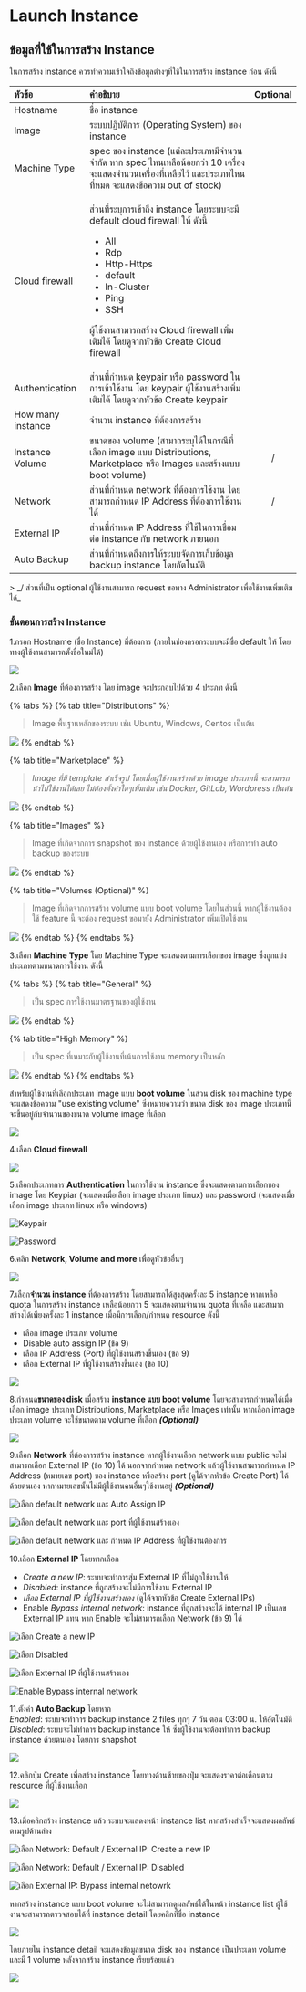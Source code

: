 # Launch Instance

## ข้อมูลที่ใช้ในการสร้าง Instance

ในการสร้าง instance ควรทำความเข้าใจถึงข้อมูลต่างๆที่ใช้ในการสร้าง instance ก่อน ดังนี้

<table>
  <thead>
    <tr>
      <th style="text-align:left"><b>&#xE2B;&#xE31;&#xE27;&#xE02;&#xE49;&#xE2D;</b>
      </th>
      <th style="text-align:left"><b>&#xE04;&#xE33;&#xE2D;&#xE18;&#xE34;&#xE1A;&#xE32;&#xE22;</b>
      </th>
      <th style="text-align:center">Optional</th>
    </tr>
  </thead>
  <tbody>
    <tr>
      <td style="text-align:left">Hostname</td>
      <td style="text-align:left">&#xE0A;&#xE37;&#xE48;&#xE2D; instance</td>
      <td style="text-align:center"></td>
    </tr>
    <tr>
      <td style="text-align:left">Image</td>
      <td style="text-align:left">&#xE23;&#xE30;&#xE1A;&#xE1A;&#xE1B;&#xE0F;&#xE34;&#xE1A;&#xE31;&#xE15;&#xE34;&#xE01;&#xE32;&#xE23;
        (Operating System) &#xE02;&#xE2D;&#xE07; instance</td>
      <td style="text-align:center"></td>
    </tr>
    <tr>
      <td style="text-align:left">Machine Type</td>
      <td style="text-align:left">spec &#xE02;&#xE2D;&#xE07; instance (&#xE41;&#xE15;&#xE48;&#xE25;&#xE30;&#xE1B;&#xE23;&#xE30;&#xE40;&#xE20;&#xE17;&#xE21;&#xE35;&#xE08;&#xE33;&#xE19;&#xE27;&#xE19;&#xE08;&#xE33;&#xE01;&#xE31;&#xE14;
        &#xE2B;&#xE32;&#xE01; spec &#xE44;&#xE2B;&#xE19;&#xE40;&#xE2B;&#xE25;&#xE37;&#xE2D;&#xE19;&#xE49;&#xE2D;&#xE22;&#xE01;&#xE27;&#xE48;&#xE32;
        10 &#xE40;&#xE04;&#xE23;&#xE37;&#xE48;&#xE2D;&#xE07; &#xE08;&#xE30;&#xE41;&#xE2A;&#xE14;&#xE07;&#xE08;&#xE33;&#xE19;&#xE27;&#xE19;&#xE40;&#xE04;&#xE23;&#xE37;&#xE48;&#xE2D;&#xE07;&#xE17;&#xE35;&#xE48;&#xE40;&#xE2B;&#xE25;&#xE37;&#xE2D;&#xE44;&#xE27;&#xE49;
        &#xE41;&#xE25;&#xE30;&#xE1B;&#xE23;&#xE30;&#xE40;&#xE20;&#xE17;&#xE44;&#xE2B;&#xE19;&#xE17;&#xE35;&#xE48;&#xE2B;&#xE21;&#xE14;
        &#xE08;&#xE30;&#xE41;&#xE2A;&#xE14;&#xE07;&#xE02;&#xE49;&#xE2D;&#xE04;&#xE27;&#xE32;&#xE21;
        out of stock)</td>
      <td style="text-align:center"></td>
    </tr>
    <tr>
      <td style="text-align:left">Cloud firewall</td>
      <td style="text-align:left">
        <p>&#xE2A;&#xE48;&#xE27;&#xE19;&#xE17;&#xE35;&#xE48;&#xE23;&#xE30;&#xE1A;&#xE38;&#xE01;&#xE32;&#xE23;&#xE40;&#xE02;&#xE49;&#xE32;&#xE16;&#xE36;&#xE07;
          instance &#xE42;&#xE14;&#xE22;&#xE23;&#xE30;&#xE1A;&#xE1A;&#xE08;&#xE30;&#xE21;&#xE35;
          default cloud firewall &#xE43;&#xE2B;&#xE49; &#xE14;&#xE31;&#xE07;&#xE19;&#xE35;&#xE49;</p>
        <ul>
          <li>All</li>
          <li>Rdp</li>
          <li>Http-Https</li>
          <li>default</li>
          <li>In-Cluster</li>
          <li>Ping</li>
          <li>SSH</li>
        </ul>
        <p>&#xE1C;&#xE39;&#xE49;&#xE43;&#xE0A;&#xE49;&#xE07;&#xE32;&#xE19;&#xE2A;&#xE32;&#xE21;&#xE32;&#xE23;&#xE16;&#xE2A;&#xE23;&#xE49;&#xE32;&#xE07;
          Cloud firewall &#xE40;&#xE1E;&#xE34;&#xE48;&#xE21;&#xE40;&#xE15;&#xE34;&#xE21;&#xE44;&#xE14;&#xE49;
          &#xE42;&#xE14;&#xE22;&#xE14;&#xE39;&#xE08;&#xE32;&#xE01;&#xE2B;&#xE31;&#xE27;&#xE02;&#xE49;&#xE2D;
          Create Cloud firewall</p>
      </td>
      <td style="text-align:center"></td>
    </tr>
    <tr>
      <td style="text-align:left">Authentication</td>
      <td style="text-align:left">&#xE2A;&#xE48;&#xE27;&#xE19;&#xE17;&#xE35;&#xE48;&#xE01;&#xE33;&#xE2B;&#xE19;&#xE14;
        keypair &#xE2B;&#xE23;&#xE37;&#xE2D; password &#xE43;&#xE19;&#xE01;&#xE32;&#xE23;&#xE40;&#xE02;&#xE49;&#xE32;&#xE43;&#xE0A;&#xE49;&#xE07;&#xE32;&#xE19;
        &#xE42;&#xE14;&#xE22; keypair &#xE1C;&#xE39;&#xE49;&#xE43;&#xE0A;&#xE49;&#xE07;&#xE32;&#xE19;&#xE2A;&#xE23;&#xE49;&#xE32;&#xE07;&#xE40;&#xE1E;&#xE34;&#xE48;&#xE21;&#xE40;&#xE15;&#xE34;&#xE21;&#xE44;&#xE14;&#xE49;
        &#xE42;&#xE14;&#xE22;&#xE14;&#xE39;&#xE08;&#xE32;&#xE01;&#xE2B;&#xE31;&#xE27;&#xE02;&#xE49;&#xE2D;
        Create keypair</td>
      <td style="text-align:center"></td>
    </tr>
    <tr>
      <td style="text-align:left">How many instance</td>
      <td style="text-align:left">&#xE08;&#xE33;&#xE19;&#xE27;&#xE19; instance &#xE17;&#xE35;&#xE48;&#xE15;&#xE49;&#xE2D;&#xE07;&#xE01;&#xE32;&#xE23;&#xE2A;&#xE23;&#xE49;&#xE32;&#xE07;</td>
      <td
      style="text-align:center"></td>
    </tr>
    <tr>
      <td style="text-align:left">Instance Volume</td>
      <td style="text-align:left">&#xE02;&#xE19;&#xE32;&#xE14;&#xE02;&#xE2D;&#xE07; volume (&#xE2A;&#xE32;&#xE21;&#xE32;&#xE16;&#xE23;&#xE30;&#xE1A;&#xE38;&#xE44;&#xE14;&#xE49;&#xE43;&#xE19;&#xE01;&#xE23;&#xE13;&#xE35;&#xE17;&#xE35;&#xE48;&#xE40;&#xE25;&#xE37;&#xE2D;&#xE01;
        image &#xE41;&#xE1A;&#xE1A; Distributions, Marketplace &#xE2B;&#xE23;&#xE37;&#xE2D;
        Images &#xE41;&#xE25;&#xE30;&#xE2A;&#xE23;&#xE49;&#xE32;&#xE07;&#xE41;&#xE1A;&#xE1A;
        boot volume)</td>
      <td style="text-align:center">/</td>
    </tr>
    <tr>
      <td style="text-align:left">Network</td>
      <td style="text-align:left">&#xE2A;&#xE48;&#xE27;&#xE19;&#xE17;&#xE35;&#xE48;&#xE01;&#xE33;&#xE2B;&#xE19;&#xE14;
        network &#xE17;&#xE35;&#xE48;&#xE15;&#xE49;&#xE2D;&#xE07;&#xE01;&#xE32;&#xE23;&#xE43;&#xE0A;&#xE49;&#xE07;&#xE32;&#xE19;
        &#xE42;&#xE14;&#xE22;&#xE2A;&#xE32;&#xE21;&#xE32;&#xE23;&#xE16;&#xE01;&#xE33;&#xE2B;&#xE19;&#xE14;
        IP Address &#xE17;&#xE35;&#xE48;&#xE15;&#xE49;&#xE2D;&#xE07;&#xE01;&#xE32;&#xE23;&#xE43;&#xE0A;&#xE49;&#xE07;&#xE32;&#xE19;&#xE44;&#xE14;&#xE49;</td>
      <td
      style="text-align:center">/</td>
    </tr>
    <tr>
      <td style="text-align:left">External IP</td>
      <td style="text-align:left">&#xE2A;&#xE48;&#xE27;&#xE19;&#xE17;&#xE35;&#xE48;&#xE01;&#xE33;&#xE2B;&#xE19;&#xE14;
        IP Address &#xE17;&#xE35;&#xE48;&#xE43;&#xE0A;&#xE49;&#xE43;&#xE19;&#xE01;&#xE32;&#xE23;&#xE40;&#xE0A;&#xE37;&#xE48;&#xE2D;&#xE21;&#xE15;&#xE48;&#xE2D;
        instance &#xE01;&#xE31;&#xE1A; network &#xE20;&#xE32;&#xE22;&#xE19;&#xE2D;&#xE01;</td>
      <td
      style="text-align:center"></td>
    </tr>
    <tr>
      <td style="text-align:left">Auto Backup</td>
      <td style="text-align:left">&#xE2A;&#xE48;&#xE27;&#xE19;&#xE17;&#xE35;&#xE48;&#xE01;&#xE33;&#xE2B;&#xE19;&#xE14;&#xE16;&#xE36;&#xE07;&#xE01;&#xE32;&#xE23;&#xE43;&#xE2B;&#xE49;&#xE23;&#xE30;&#xE1A;&#xE1A;&#xE08;&#xE31;&#xE14;&#xE01;&#xE32;&#xE23;&#xE40;&#xE01;&#xE47;&#xE1A;&#xE02;&#xE49;&#xE2D;&#xE21;&#xE39;&#xE25;
        backup instance &#xE42;&#xE14;&#xE22;&#xE2D;&#xE31;&#xE15;&#xE42;&#xE19;&#xE21;&#xE31;&#xE15;&#xE34;</td>
      <td
      style="text-align:center"></td>
    </tr>
  </tbody>
</table>> _/ ส่วนที่เป็น optional ผู้ใช้งานสามารถ request ขอทาง Administrator เพื่อใช้งานเพิ่มเติมได้_

### ขั้นตอนการสร้าง Instance

1.กรอก Hostname \(ชื่อ Instance\) ที่ต้องการ \(ภายในช่องกรอกระบบจะมีชื่อ default ให้ โดยทางผู้ใช้งานสามารถตั้งชื่อใหม่ได้\)

![](../.gitbook/assets/13.png)

2.เลือก **Image** ที่ต้องการสร้าง โดย image จะประกอบไปด้วย 4 ประภท ดังนี้

{% tabs %}
{% tab title="Distributions" %}
> Image พื้นฐานหลักของระบบ เช่น Ubuntu, Windows, Centos เป็นต้น

![](../.gitbook/assets/2.png)
{% endtab %}

{% tab title="Marketplace" %}
> _Image ที่มี template สำเร็จรูป โดยเมื่อผู้ใช้งานสร้างด้วย image ประเภทนี้ จะสามารถนำไปใช้งานได้เลย ไม่ต้องตั้งค่าใดๆเพิ่มเติม เช่น Docker, GitLab, Wordpress เป็นต้น_

![](../.gitbook/assets/3.png)
{% endtab %}

{% tab title="Images" %}
> Image ที่เกิดจากการ snapshot ของ instance ด้วยผู้ใช้งานเอง หรือการทำ auto backup ของระบบ

![](../.gitbook/assets/4.png)
{% endtab %}

{% tab title="Volumes \(Optional\)" %}
> Image ที่เกิดจากการสร้าง volume แบบ boot volume โดยในส่วนนี้ หากผู้ใช้งานต้องใช้ feature นี้ จะต้อง request ขอมายัง Administrator เพิ่มเปิดใช้งาน

![](../.gitbook/assets/5.png)
{% endtab %}
{% endtabs %}

3.เลือก **Machine Type** โดย Machine Type จะแสดงตามการเลือกของ image ซึ่งถูกแบ่งประเภทตามขนาดการใช้งาน ดังนี้

{% tabs %}
{% tab title="General" %}
> เป็น spec การใช้งานมาตรฐานของผู้ใช้งาน

![](../.gitbook/assets/6.png)
{% endtab %}

{% tab title="High Memory" %}
> เป็น spec ที่เหมาะกับผู้ใช้งานที่เน้นการใช้งาน memory เป็นหลัก

![](../.gitbook/assets/7.png)
{% endtab %}
{% endtabs %}

สำหรับผู้ใช้งานที่เลือกประเภท image แบบ **boot volume** ในส่วน disk ของ machine type จะแสดงข้อความ "use existing volume" ซึ่งหมายความว่า ขนาด disk ของ image ประเภทนี้จะขึ้นอยู่กับจำนวนของขนาด volume image ที่เลือก

![](../.gitbook/assets/8-1.png)

4.เลือก **Cloud firewall**

![](../.gitbook/assets/9-1.png)

5.เลือกประเภทการ **Authentication** ในการใช้งาน instance ซึ่งจะแสดงตามการเลือกของ image โดย Keypiar \(จะแสดงเมื่อเลือก image ประเภท linux\) และ password \(จะแสดงเมื่อเลือก image ประเภท linux หรือ windows\)

![Keypair](../.gitbook/assets/10.png)

![Password](../.gitbook/assets/11.png)

6.คลิก **Network, Volume and more** เพื่อดูหัวข้ออื่นๆ  

![](../.gitbook/assets/12.png)

7.เลือก**จำนวน instance** ที่ต้องการสร้าง โดยสามารถได้สูงสุดครั้งละ 5 instance หากเหลือ quota ในการสร้าง instance เหลือน้อยกว่า 5 จะแสดงตามจำนวน quota ที่เหลือ และสามาถสร้างได้เพียงครั้งละ 1 instance เมื่อมีการเลือก/กำหนด resource ดังนี้

* เลือก image ประเภท volume  
* Disable auto assign IP \(ข้อ 9\)  
* เลือก IP Address \(Port\) ที่ผู้ใช้งานสร้างขึ้นเอง \(ข้อ 9\)  
* เลือก External IP ที่ผู้ใช้งานสร้างขึ้นเอง \(ข้อ 10\)  

![](../.gitbook/assets/13.png)

8.กำหนด**ขนาดของ disk** เมื่อสร้าง **instance แบบ boot volume** โดยจะสามารถกำหนดได้เมื่อเลือก image ประเภท Distributions, Marketplace หรือ Images เท่านั้น หากเลือก image ประเภท volume จะใช้ขนาดตาม volume ที่เลือก _**\(Optional\)**_ 

![](../.gitbook/assets/14.png)

9.เลือก **Network** ที่ต้องการสร้าง instance หากผู้ใช้งานเลือก network แบบ public จะไม่สามารถเลือก External IP \(ข้อ 10\) ได้ นอกจากกำหนด network แล้วผู้ใช้งานสามารถกำหนด IP Address \(หมายเลข port\) ของ instance หรือสร้าง port \(ดูได้จากหัวข้อ Create Port\) ได้ด้วยตนเอง หากหมายเลขนั้นไม่มีผู้ใช้งานคนอื่นๆใช้งานอยู่ _**\(Optional\)**_

![&#xE40;&#xE25;&#xE37;&#xE2D;&#xE01; default network &#xE41;&#xE25;&#xE30; Auto Assign IP](../.gitbook/assets/15.png)

![&#xE40;&#xE25;&#xE37;&#xE2D;&#xE01; default network &#xE41;&#xE25;&#xE30; port &#xE17;&#xE35;&#xE48;&#xE1C;&#xE39;&#xE49;&#xE43;&#xE0A;&#xE49;&#xE07;&#xE32;&#xE19;&#xE2A;&#xE23;&#xE49;&#xE32;&#xE07;&#xE40;&#xE2D;&#xE07;](../.gitbook/assets/16.png)

![&#xE40;&#xE25;&#xE37;&#xE2D;&#xE01; default network &#xE41;&#xE25;&#xE30; &#xE01;&#xE33;&#xE2B;&#xE19;&#xE14; IP Address &#xE17;&#xE35;&#xE48;&#xE1C;&#xE39;&#xE49;&#xE43;&#xE0A;&#xE49;&#xE07;&#xE32;&#xE19;&#xE15;&#xE49;&#xE2D;&#xE07;&#xE01;&#xE32;&#xE23;](../.gitbook/assets/17.png)

10.เลือก **External IP** โดยหากเลือก

* _Create a new IP_: ระบบจะทำการสุ่ม External IP ที่ไม่ถูกใช้งานให้  
* _Disabled_: instance ที่ถูกสร้างจะไม่มีการใช้งาน External IP  
* _เลือก External IP ที่ผู้ใช้งานสร้างเอง_ \(ดูได้จากหัวข้อ Create External IPs\)  
* Enable _Bypass internal network_: instance ที่ถูกสร้างจะได้ internal IP เป็นเลข External IP แทน หาก Enable จะไม่สามารถเลือก Network \(ข้อ 9\) ได้  

![&#xE40;&#xE25;&#xE37;&#xE2D;&#xE01; Create a new IP](../.gitbook/assets/18.png)

![&#xE40;&#xE25;&#xE37;&#xE2D;&#xE01; Disabled](../.gitbook/assets/19.png)

![&#xE40;&#xE25;&#xE37;&#xE2D;&#xE01; External IP &#xE17;&#xE35;&#xE48;&#xE1C;&#xE39;&#xE49;&#xE43;&#xE0A;&#xE49;&#xE07;&#xE32;&#xE19;&#xE2A;&#xE23;&#xE49;&#xE32;&#xE07;&#xE40;&#xE2D;&#xE07;](../.gitbook/assets/20.png)

![Enable Bypass internal network](../.gitbook/assets/21.png)

11.ตั้งค่า **Auto Backup** โดยหาก  
_Enabled_: ระบบจะทำการ backup instance 2 files ทุกๆ 7 วัน ตอน 03:00 น. ให้อัตโนมัติ  
_Disabled_: ระบบจะไม่ทำการ backup instance ให้ ซึ่งผู้ใช้งานจะต้องทำการ backup instance ด้วยตนเอง โดยการ snapshot

![](../.gitbook/assets/22-1.png)

12.คลิกปุ่ม Create เพื่อสร้าง instance โดยทางด้านซ้ายของปุ่ม จะแสดงราคาต่อเดือนตาม resource ที่ผู้ใช้งานเลือก

![](../.gitbook/assets/23.png)

13.เมื่อคลิกสร้าง instance แล้ว ระบบจะแสดงหน้า instance list หากสร้างสำเร็จจะแสดงผลลัพธ์ตามรูปด้านล่าง

![&#xE40;&#xE25;&#xE37;&#xE2D;&#xE01; Network: Default / External IP: Create a new IP](../.gitbook/assets/24.png)

![&#xE40;&#xE25;&#xE37;&#xE2D;&#xE01; Network: Default / External IP: Disabled](../.gitbook/assets/25-1.png)

![&#xE40;&#xE25;&#xE37;&#xE2D;&#xE01; External IP: Bypass internal netowrk ](../.gitbook/assets/26.png)

หากสร้าง instance แบบ boot volume จะไม่สามารถดูผลลัพธ์ได้ในหน้า instance list ผู้ใช้งานจะสามารถตรวจสอบได้ที่ instance detail โดยคลิกที่ชื่อ instance

![](../.gitbook/assets/27.png)

โดยภายใน instance detail จะแสดงข้อมูลขนาด disk ของ instance เป็นประเภท volume และมี 1 volume หลังจากสร้าง instance เรียบร้อยแล้ว

![](../.gitbook/assets/28.png)

